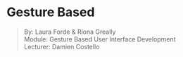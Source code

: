 # Gesture Based  
>By: Laura Forde & Ríona Greally  
>Module: Gesture Based User Interface Development  
>Lecturer: Damien Costello 

 
